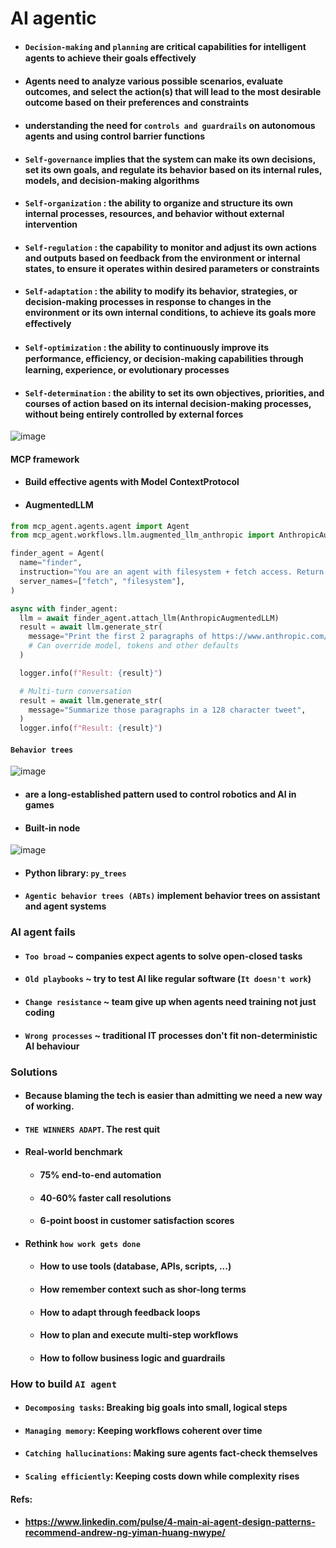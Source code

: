 # AI agentic

- #### `Decision-making` and `planning` are critical capabilities for intelligent agents to achieve their goals eﬀectively
- #### Agents need to analyze various possible scenarios, evaluate outcomes, and select the action(s) that will lead to the most desirable outcome based on their preferences and constraints
- #### understanding the need for `controls and guardrails` on autonomous agents and using control barrier functions
- #### `Self-governance` implies that the system can make its own decisions, set its own goals, and regulate its behavior based on its internal rules, models, and decision-making algorithms
- #### `Self-organization` : the ability to organize and structure its own internal processes, resources, and behavior without external intervention
- #### `Self-regulation` : the capability to monitor and adjust its own actions and outputs based on feedback from the environment or internal states, to ensure it operates within desired parameters or constraints
- #### `Self-adaptation` : the ability to modify its behavior, strategies, or decision-making processes in response to changes in the environment or its own internal conditions, to achieve its goals more eﬀectively
- #### `Self-optimization` : the ability to continuously improve its performance, eﬃciency, or decision-making capabilities through learning, experience, or evolutionary processes
- #### `Self-determination` : the ability to set its own objectives, priorities, and courses of action based on its internal decision-making processes, without being entirely controlled by external forces

![image](https://github.com/user-attachments/assets/5f758396-da1c-47c1-8029-310c740c8175)

#### MCP framework
- #### Build effective agents with Model ContextProtocol
- #### AugmentedLLM
```python
from mcp_agent.agents.agent import Agent
from mcp_agent.workflows.llm.augmented_llm_anthropic import AnthropicAugmentedLLM

finder_agent = Agent(
  name="finder",
  instruction="You are an agent with filesystem + fetch access. Return the requested file or URL contents.",
  server_names=["fetch", "filesystem"],
)

async with finder_agent:
  llm = await finder_agent.attach_llm(AnthropicAugmentedLLM)
  result = await llm.generate_str(
    message="Print the first 2 paragraphs of https://www.anthropic.com/research/building-effective-agents",
    # Can override model, tokens and other defaults
  )

  logger.info(f"Result: {result}")

  # Multi-turn conversation
  result = await llm.generate_str(
    message="Summarize those paragraphs in a 128 character tweet",
  )
  logger.info(f"Result: {result}")
```

#### `Behavior trees`
![image](https://github.com/user-attachments/assets/3ac0799e-b9fe-47c6-b825-2e328f76a7df)
- #### are a long-established pattern used to control robotics and AI in games
- #### Built-in node
![image](https://github.com/user-attachments/assets/c2d49668-775f-4387-be0c-e42b22599ce0)
- #### Python library: `py_trees`
- #### `Agentic behavior trees (ABTs)` implement behavior trees on assistant and agent systems

### AI agent fails
- #### `Too broad` ~ companies expect agents to solve open-closed tasks
- #### `Old playbooks` ~ try to test AI like regular software (`It doesn't work`)
- #### `Change resistance` ~ team give up when agents need training not just coding
- #### `Wrong processes` ~ traditional IT processes don't fit non-deterministic AI behaviour

### Solutions
- #### Because blaming the tech is easier than admitting we need a new way of working.
- #### `THE WINNERS ADAPT`. The rest quit
- #### Real-world benchmark
  - #### 75% end-to-end automation
  - #### 40-60% faster call resolutions
  - #### 6-point boost in customer satisfaction scores
- #### Rethink `how work gets done`
  - #### How to use tools (database, APIs, scripts, ...)
  - #### How remember context such as shor-long terms
  - #### How to adapt through feedback loops 
  - #### How to plan and execute multi-step workflows
  - #### How to follow business logic and guardrails

### How to build `AI agent`
- #### `Decomposing tasks`: Breaking big goals into small, logical steps
- #### `Managing memory`: Keeping workflows coherent over time
- #### `Catching hallucinations`: Making sure agents fact-check themselves
- #### `Scaling efficiently`: Keeping costs down while complexity rises

#### Refs:
- #### https://www.linkedin.com/pulse/4-main-ai-agent-design-patterns-recommend-andrew-ng-yiman-huang-nwype/
